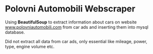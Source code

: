 # Polovni Automobili Webscraper

Using __BeautifulSoup__ to extract information about cars on website www.polovniautomobili.com from car ads
and inserting them into mysql database.

Did not extract all data from car ads, only essential like mileage, power, type, engine volume etc.




